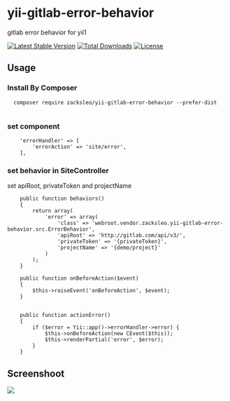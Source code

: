 # yii-gitlab-error-behavior
gitlab error behavior for yii1



[![Latest Stable Version](https://poser.pugx.org/zacksleo/yii-gitlab-error-behavior/version)](https://packagist.org/packages/zacksleo/yii-gitlab-error-behavior)
[![Total Downloads](https://poser.pugx.org/zacksleo/yii-gitlab-error-behavior/downloads)](https://packagist.org/packages/zacksleo/yii-gitlab-error-behavior)
[![License](https://poser.pugx.org/zacksleo/yii-gitlab-error-behavior/license)](https://packagist.org/packages/zacksleo/yii-gitlab-error-behavior)


## Usage

### Install By Composer

```
  composer require zacksleo/yii-gitlab-error-behavior --prefer-dist 
  
```

### set component

```
    'errorHandler' => [
        'errorAction' => 'site/error',
    ],

```
### set behavior in SiteController

set apiRoot, privateToken and projectName

```
    public function behaviors()
    {
        return array(
            'error' => array(
                'class' => 'webroot.vendor.zacksleo.yii-gitlab-error-behavior.src.ErrorBehavior',
                'apiRoot' => 'http://gitlab.com/api/v3/',
                'privateToken' => '{privateToken}',
                'projectName' => '{demo/project}'
            )
        );
    }   
    
    public function onBeforeAction($event)
    {
        $this->raiseEvent('onBeforeAction', $event);
    }    


    public function actionError()
    {
        if ($error = Yii::app()->errorHandler->error) {
            $this->onBeforeAction(new CEvent($this));            
            $this->renderPartial('error', $error);            
        }
    }

```

## Screenshoot

![](http://ww1.sinaimg.cn/large/675eb504gy1fe0mhspoo6j212706vabc.jpg)
